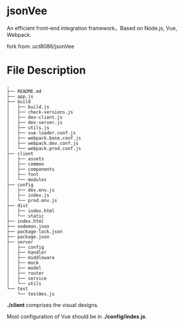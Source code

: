 # jsonVee

An efficient front-end integration framework，Based on Node.js, Vue, Webpack.

fork from: uct8086/jsonVee



# File Description

```shell
.
├── README.md
├── app.js
├── build
│   ├── build.js
│   ├── check-versions.js
│   ├── dev-client.js
│   ├── dev-server.js
│   ├── utils.js
│   ├── vue-loader.conf.js
│   ├── webpack.base.conf.js
│   ├── webpack.dev.conf.js
│   └── webpack.prod.conf.js
├── client
│   ├── assets
│   ├── common
│   ├── components
│   ├── font
│   └── modules
├── config
│   ├── dev.env.js
│   ├── index.js
│   └── prod.env.js
├── dist
│   ├── index.html
│   └── static
├── index.html
├── nodemon.json
├── package-lock.json
├── package.json
├── server
│   ├── config
│   ├── handler
│   ├── middleware
│   ├── mock
│   ├── model
│   ├── router
│   ├── service
│   └── utils
└── test
    └── testAes.js
```

**./client** comprises the visual designs.

Most configuration of Vue should be in **./config/index.js**.